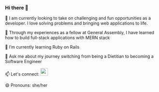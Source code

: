 ### Hi there 👋

👀  I am currently looking to take on challenging and fun opportunities as a developer. I love solving problems and bringing web applications to life. 

🏅 Through my experiences as a fellow at General Assembly, I have learned how to build full-stack applications with MERN stack

🌱  I’m currently learning Ruby on Rails

💬  Ask me about my journey switching from being a Dietitian to becoming a Software Engineer 

📫  Let's connect: [<img src="https://neilpatel.com/wp-content/uploads/2017/05/LinkedIn.jpg" width="25"/>](https://www.linkedin.com/in/tran-luong/)
 
😄  Pronouns: she/her


<!--
**luongt13/luongt13** is a ✨ _special_ ✨ repository because its `README.md` (this file) appears on your GitHub profile.

Here are some ideas to get you started:

- 🔭 I’m currently working on ...
- 🌱 I’m currently learning ...
- 👯 I’m looking to collaborate on ...
- 🤔 I’m looking for help with ...
- 💬 Ask me about ...
- 📫 How to reach me: ...
- 😄 Pronouns: ...
- ⚡ Fun fact: ...
-->
